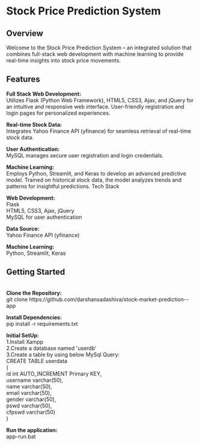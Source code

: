 <h1>Stock Price Prediction System</h1>
<h2>Overview</h2>
Welcome to the Stock Price Prediction System – an integrated solution that combines full-stack web development with machine learning to provide real-time insights into stock price movements.

<h2>Features</h2>

<b>Full Stack Web Development:</b><br>
Utilizes Flask (Python Web Framework), HTML5, CSS3, Ajax, and jQuery for an intuitive and responsive web interface.
User-friendly registration and login pages for personalized experiences.

<b>Real-time Stock Data:</b><br>
Integrates Yahoo Finance API (yfinance) for seamless retrieval of real-time stock data.

<b>User Authentication:</b> <br>
MySQL manages secure user registration and login credentials.

<b>Machine Learning:</b><br>
Employs Python, Streamlit, and Keras to develop an advanced predictive model.
Trained on historical stock data, the model analyzes trends and patterns for insightful predictions.
Tech Stack

<b>Web Development:</b> <br>
Flask <br>
HTML5, CSS3, Ajax, jQuery <br>
MySQL for user authentication <br>

<b>Data Source:</b> <br>
Yahoo Finance API (yfinance)

<b>Machine Learning:</b> <br>
Python, Streamlit, Keras

<h2>Getting Started</h2> <br>
<b>Clone the Repository:</b> <br>
git clone https://github.com/darshansadashiva/stock-market-prediction--app

<b>Install Dependencies:</b> <br>
pip install -r requirements.txt    

<b>Initial SetUp:</b> <br>
1.Install Xampp <br>
2.Create a database named 'userdb' <br>
3.Create a table by using below MySql Query: <br>
      CREATE TABLE userdata <br>
      ( <br>
        id int AUTO_INCREMENT Primary KEY, <br>
        username varchar(50), <br>
        name varchar(50), <br>
        email varchar(50), <br>
        gender varchar(50), <br>
        pswd varchar(50), <br>
        cfpswd varchar(50) <br>
      ) <br>

<b>Run the application:</b> <br>
app-run.bat
